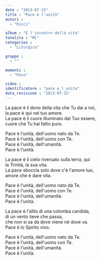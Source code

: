 ```yaml
---
date : "2013-07-15"
title : "Pace è l'unità"
autori : 
  - "Ricci"

album : "È l'incontro della vita"
tonalita : "Mi"
categories : 
  - "Liturgica"

gruppo : 
  - ""

momenti : 
  - "Pace"

video : 
identificatore : "pace_e_l_unita"
data_revisione : "2013-07-15"
---
```

  
  
  
  
  
  
  
  
  
 La pace è il dono della vita che Tu dai a noi,  
 la pace è qui nel tuo amore.  
 La pace è il cuore illuminato dal Tuo essere,  
 cuore che Tu hai fatto puro.  
  
  
Pace è l'unità, dell'uomo nato da Te.  
Pace è l'unità, dell'uomo con Te.  
Pace è l'unità, dell'umanità.  
Pace è l'unità.  
  
  
La pace è il cielo riversato sulla terra, qui  
la Trinità, la sua vita.  
La pace sboccia solo dove c'è l'amore tuo,  
amore che è dare vita.  
  
  
Pace è l'unità, dell'uomo nato da Te.  
Pace è l'unità, dell'uomo con Te.  
Pace è l'unità, dell'umanità.  
Pace è l'unità.  
  
  
La pace è l'alito di una colomba candida,  
di un vento lieve che passa,  
che non si sa da dove viene né dove va.  
Pace è lo Spirito vivo.  
  
  
Pace è l'unità, dell'uomo nato da Te.  
Pace è l'unità, dell'uomo con Te.  
Pace è l'unità, dell'umanità.  
Pace è l'unità.   
  
  
  
